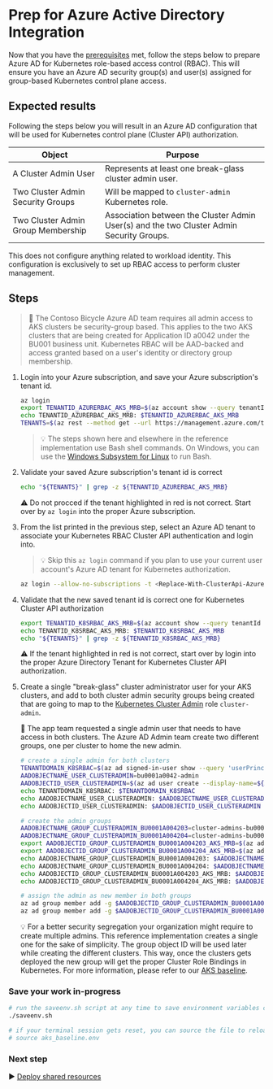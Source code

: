 # Prep for Azure Active Directory Integration

Now that you have the [prerequisites](./01-prerequisites.md) met, follow the steps below to prepare Azure AD for Kubernetes role-based access control (RBAC). This will ensure you have an Azure AD security group(s) and user(s) assigned for group-based Kubernetes control plane access.

## Expected results

Following the steps below you will result in an Azure AD configuration that will be used for Kubernetes control plane (Cluster API) authorization.

| Object                             | Purpose                                                                                                                  |
| ---------------------------------- | ------------------------------------------------------------------------------------------------------------------------ |
| A Cluster Admin User               | Represents at least one break-glass cluster admin user.                                                                  |
| Two Cluster Admin Security Groups  | Will be mapped to `cluster-admin` Kubernetes role.                                                                       |
| Two Cluster Admin Group Membership | Association between the Cluster Admin User(s) and the two Cluster Admin Security Groups.                                 |

This does not configure anything related to workload identity. This configuration is exclusively to set up RBAC access to perform cluster management.

## Steps

> :book: The Contoso Bicycle Azure AD team requires all admin access to AKS clusters be security-group based. This applies to the two AKS clusters that are being created for Application ID a0042 under the BU001 business unit. Kubernetes RBAC will be AAD-backed and access granted based on a user's identity or directory group membership.

1. Login into your Azure subscription, and save your Azure subscription's tenant id.

   ```bash
   az login
   export TENANTID_AZURERBAC_AKS_MRB=$(az account show --query tenantId -o tsv)
   echo TENANTID_AZURERBAC_AKS_MRB: $TENANTID_AZURERBAC_AKS_MRB
   TENANTS=$(az rest --method get --url https://management.azure.com/tenants?api-version=2020-01-01 --query 'value[].{TenantId:tenantId,Name:displayName}' -o table)
   ```

   > :bulb: The steps shown here and elsewhere in the reference implementation use Bash shell commands. On Windows, you can use the [Windows Subsystem for Linux](https://learn.microsoft.com/windows/wsl/about#what-is-wsl-2) to run Bash.

1. Validate your saved Azure subscription's tenant id is correct

   ```bash
   echo "${TENANTS}" | grep -z ${TENANTID_AZURERBAC_AKS_MRB}
   ```

   :warning: Do not procced if the tenant highlighted in red is not correct. Start over by `az login` into the proper Azure subscription.

1. From the list printed in the previous step, select an Azure AD tenant to associate your Kubernetes RBAC Cluster API authentication and login into.

   > :bulb: Skip this `az login` command if you plan to use your current user account's Azure AD tenant for Kubernetes authorization.

   ```bash
   az login --allow-no-subscriptions -t <Replace-With-ClusterApi-AzureAD-TenantId>
   ```

1. Validate that the new saved tenant id is correct one for Kubernetes Cluster API authorization

   ```bash
   export TENANTID_K8SRBAC_AKS_MRB=$(az account show --query tenantId -o tsv)
   echo TENANTID_K8SRBAC_AKS_MRB: $TENANTID_K8SRBAC_AKS_MRB
   echo "${TENANTS}" | grep -z ${TENANTID_K8SRBAC_AKS_MRB}
   ```

   :warning: If the tenant highlighted in red is not correct, start over by login into the proper Azure Directory Tenant for Kubernetes Cluster API authorization.

1. Create a single "break-glass" cluster administrator user for your AKS clusters, and add to both cluster admin security groups being created that are going to map to the [Kubernetes Cluster Admin](https://kubernetes.io/docs/reference/access-authn-authz/rbac/#user-facing-roles) role `cluster-admin`.

   :book: The app team requested a single admin user that needs to have access in both clusters. The Azure AD Admin team create two different groups, one per cluster to home the new admin.

   ```bash
   # create a single admin for both clusters
   TENANTDOMAIN_K8SRBAC=$(az ad signed-in-user show --query 'userPrincipalName' -o tsv | cut -d '@' -f 2 | sed 's/\"//')
   AADOBJECTNAME_USER_CLUSTERADMIN=bu0001a0042-admin
   AADOBJECTID_USER_CLUSTERADMIN=$(az ad user create --display-name=${AADOBJECTNAME_USER_CLUSTERADMIN} --user-principal-name ${AADOBJECTNAME_USER_CLUSTERADMIN}@${TENANTDOMAIN_K8SRBAC} --force-change-password-next-sign-in --password ChangeMebu0001a0042AdminChangeMe --query id -o tsv)
   echo TENANTDOMAIN_K8SRBAC: $TENANTDOMAIN_K8SRBAC
   echo AADOBJECTNAME_USER_CLUSTERADMIN: $AADOBJECTNAME_USER_CLUSTERADMIN
   echo AADOBJECTID_USER_CLUSTERADMIN: $AADOBJECTID_USER_CLUSTERADMIN
   
   # create the admin groups
   AADOBJECTNAME_GROUP_CLUSTERADMIN_BU0001A004203=cluster-admins-bu0001a0042-03
   AADOBJECTNAME_GROUP_CLUSTERADMIN_BU0001A004204=cluster-admins-bu0001a0042-04
   export AADOBJECTID_GROUP_CLUSTERADMIN_BU0001A004203_AKS_MRB=$(az ad group create --display-name $AADOBJECTNAME_GROUP_CLUSTERADMIN_BU0001A004203 --mail-nickname $AADOBJECTNAME_GROUP_CLUSTERADMIN_BU0001A004203 --description "Principals in this group are cluster admins in the bu0001a004203 cluster." --query id -o tsv)
   export AADOBJECTID_GROUP_CLUSTERADMIN_BU0001A004204_AKS_MRB=$(az ad group create --display-name $AADOBJECTNAME_GROUP_CLUSTERADMIN_BU0001A004204 --mail-nickname $AADOBJECTNAME_GROUP_CLUSTERADMIN_BU0001A004204 --description "Principals in this group are cluster admins in the bu0001a004204 cluster." --query id -o tsv)
   echo AADOBJECTNAME_GROUP_CLUSTERADMIN_BU0001A004203: $AADOBJECTNAME_GROUP_CLUSTERADMIN_BU0001A004203
   echo AADOBJECTNAME_GROUP_CLUSTERADMIN_BU0001A004204: $AADOBJECTNAME_GROUP_CLUSTERADMIN_BU0001A004204
   echo AADOBJECTID_GROUP_CLUSTERADMIN_BU0001A004203_AKS_MRB: $AADOBJECTID_GROUP_CLUSTERADMIN_BU0001A004203_AKS_MRB
   echo AADOBJECTID_GROUP_CLUSTERADMIN_BU0001A004204_AKS_MRB: $AADOBJECTID_GROUP_CLUSTERADMIN_BU0001A004204_AKS_MRB
   
   # assign the admin as new member in both groups
   az ad group member add -g $AADOBJECTID_GROUP_CLUSTERADMIN_BU0001A004203_AKS_MRB --member-id $AADOBJECTID_USER_CLUSTERADMIN
   az ad group member add -g $AADOBJECTID_GROUP_CLUSTERADMIN_BU0001A004204_AKS_MRB --member-id $AADOBJECTID_USER_CLUSTERADMIN
   

   ```

   :bulb: For a better security segregation your organization might require to create multiple admins. This reference implementation creates a single one for the sake of simplicity. The group object ID will be used later while creating the different clusters. This way, once the clusters gets deployed the new group will get the proper Cluster Role Bindings in Kubernetes. For more information, please refer to our [AKS baseline](https://github.com/mspnp/aks-baseline).

### Save your work in-progress

```bash
# run the saveenv.sh script at any time to save environment variables created above to aks_baseline.env
./saveenv.sh

# if your terminal session gets reset, you can source the file to reload the environment variables
# source aks_baseline.env
```

### Next step

:arrow_forward: [Deploy shared resources](./03-cluster-prerequisites.md)
